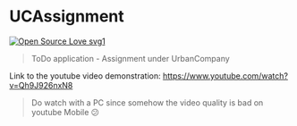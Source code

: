 # UCAssignment

[![Open Source Love svg1](https://badges.frapsoft.com/os/v1/open-source.svg?v=103)](https://github.com/ellerbrock/open-source-badges/)
> ToDo application - Assignment under UrbanCompany

Link to the youtube video demonstration: https://www.youtube.com/watch?v=Qh9J926nxN8
> Do watch with a PC since somehow the video quality is bad on youtube Mobile :confused:

